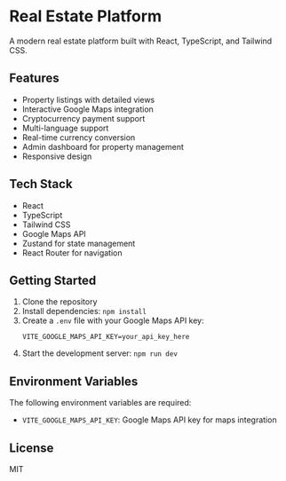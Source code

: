 # Real Estate Platform

A modern real estate platform built with React, TypeScript, and Tailwind CSS.

## Features

- Property listings with detailed views
- Interactive Google Maps integration
- Cryptocurrency payment support
- Multi-language support
- Real-time currency conversion
- Admin dashboard for property management
- Responsive design

## Tech Stack

- React
- TypeScript
- Tailwind CSS
- Google Maps API
- Zustand for state management
- React Router for navigation

## Getting Started

1. Clone the repository
2. Install dependencies: `npm install`
3. Create a `.env` file with your Google Maps API key:
   ```
   VITE_GOOGLE_MAPS_API_KEY=your_api_key_here
   ```
4. Start the development server: `npm run dev`

## Environment Variables

The following environment variables are required:

- `VITE_GOOGLE_MAPS_API_KEY`: Google Maps API key for maps integration

## License

MIT